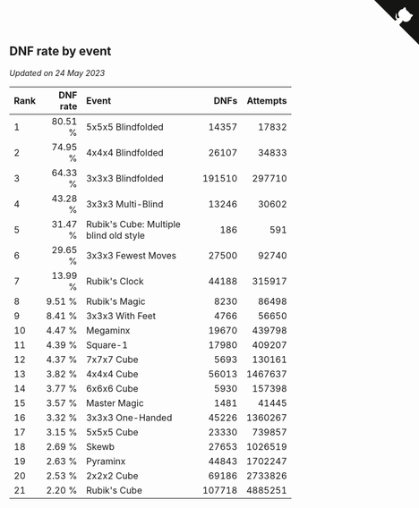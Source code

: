 ## DNF rate by event

*Updated on 24 May 2023*

| Rank | DNF rate | Event | DNFs | Attempts |
| :--- | ---: | :--- | ---: | ---: |
| 1 | 80.51 % | 5x5x5 Blindfolded | 14357 | 17832 |
| 2 | 74.95 % | 4x4x4 Blindfolded | 26107 | 34833 |
| 3 | 64.33 % | 3x3x3 Blindfolded | 191510 | 297710 |
| 4 | 43.28 % | 3x3x3 Multi-Blind | 13246 | 30602 |
| 5 | 31.47 % | Rubik's Cube: Multiple blind old style | 186 | 591 |
| 6 | 29.65 % | 3x3x3 Fewest Moves | 27500 | 92740 |
| 7 | 13.99 % | Rubik's Clock | 44188 | 315917 |
| 8 | 9.51 % | Rubik's Magic | 8230 | 86498 |
| 9 | 8.41 % | 3x3x3 With Feet | 4766 | 56650 |
| 10 | 4.47 % | Megaminx | 19670 | 439798 |
| 11 | 4.39 % | Square-1 | 17980 | 409207 |
| 12 | 4.37 % | 7x7x7 Cube | 5693 | 130161 |
| 13 | 3.82 % | 4x4x4 Cube | 56013 | 1467637 |
| 14 | 3.77 % | 6x6x6 Cube | 5930 | 157398 |
| 15 | 3.57 % | Master Magic | 1481 | 41445 |
| 16 | 3.32 % | 3x3x3 One-Handed | 45226 | 1360267 |
| 17 | 3.15 % | 5x5x5 Cube | 23330 | 739857 |
| 18 | 2.69 % | Skewb | 27653 | 1026519 |
| 19 | 2.63 % | Pyraminx | 44843 | 1702247 |
| 20 | 2.53 % | 2x2x2 Cube | 69186 | 2733826 |
| 21 | 2.20 % | Rubik's Cube | 107718 | 4885251 |


<a href="https://github.com/JustinTimeCuber/wca_statistics" class="github-corner" aria-label="View source on Github"><svg width="80" height="80" viewBox="0 0 250 250" style="fill:#151513; color:#fff; position: absolute; top: 0; border: 0; right: 0;" aria-hidden="true"><path d="M0,0 L115,115 L130,115 L142,142 L250,250 L250,0 Z"></path><path d="M128.3,109.0 C113.8,99.7 119.0,89.6 119.0,89.6 C122.0,82.7 120.5,78.6 120.5,78.6 C119.2,72.0 123.4,76.3 123.4,76.3 C127.3,80.9 125.5,87.3 125.5,87.3 C122.9,97.6 130.6,101.9 134.4,103.2" fill="currentColor" style="transform-origin: 130px 106px;" class="octo-arm"></path><path d="M115.0,115.0 C114.9,115.1 118.7,116.5 119.8,115.4 L133.7,101.6 C136.9,99.2 139.9,98.4 142.2,98.6 C133.8,88.0 127.5,74.4 143.8,58.0 C148.5,53.4 154.0,51.2 159.7,51.0 C160.3,49.4 163.2,43.6 171.4,40.1 C171.4,40.1 176.1,42.5 178.8,56.2 C183.1,58.6 187.2,61.8 190.9,65.4 C194.5,69.0 197.7,73.2 200.1,77.6 C213.8,80.2 216.3,84.9 216.3,84.9 C212.7,93.1 206.9,96.0 205.4,96.6 C205.1,102.4 203.0,107.8 198.3,112.5 C181.9,128.9 168.3,122.5 157.7,114.1 C157.9,116.9 156.7,120.9 152.7,124.9 L141.0,136.5 C139.8,137.7 141.6,141.9 141.8,141.8 Z" fill="currentColor" class="octo-body"></path></svg></a><style>.github-corner:hover .octo-arm{animation:octocat-wave 560ms ease-in-out}@keyframes octocat-wave{0%,100%{transform:rotate(0)}20%,60%{transform:rotate(-25deg)}40%,80%{transform:rotate(10deg)}}@media (max-width:500px){.github-corner:hover .octo-arm{animation:none}.github-corner .octo-arm{animation:octocat-wave 560ms ease-in-out}}</style>
